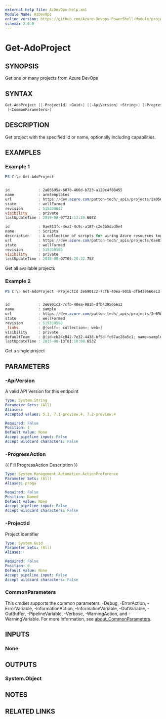 ```yaml
---
external help file: AzDevOps-help.xml
Module Name: AzDevOps
online version: https://github.com/Azure-Devops-PowerShell-Module/projects/blob/master/docs/Get-AdoProject.md#get-adoproject
schema: 2.0.0
---
```


# Get-AdoProject

## SYNOPSIS

Get one or many projects from Azure DevOps

## SYNTAX

```powershell
Get-AdoProject [[-ProjectId] <Guid>] [[-ApiVersion] <String>] [-ProgressAction <ActionPreference>]
 [<CommonParameters>]
```

## DESCRIPTION

Get project with the specified id or name, optionally including capabilities.

## EXAMPLES

### Example 1

```powershell
PS C:\> Get-AdoProject


id             : 2a05695a-6070-466d-b723-a120c4f88455
name           : armtemplates
url            : https://dev.azure.com/patton-tech/_apis/projects/2a05695a-6070-466d-b723-a120c4f88455
state          : wellFormed
revision       : 515330637
visibility     : private
lastUpdateTime : 2019-08-07T21:12:39.607Z

id             : 0ae813fc-4ea2-4c9c-a187-c2e3b5dad5e4
name           : Scripts
description    : A collection of scripts for wiring Azure resources together
url            : https://dev.azure.com/patton-tech/_apis/projects/0ae813fc-4ea2-4c9c-a187-c2e3b5dad5e4
state          : wellFormed
revision       : 515330585
visibility     : private
lastUpdateTime : 2018-08-07T05:20:32.75Z
```

Get all available projects

### Example 2

```powershell
PS C:\> Get-AdoProject -ProjectId 2e6901c2-7cfb-40ea-901b-dfb439566e13


id             : 2e6901c2-7cfb-40ea-901b-dfb439566e13
name           : sample
url            : https://dev.azure.com/patton-tech/_apis/projects/2e6901c2-7cfb-40ea-901b-dfb439566e13
state          : wellFormed
revision       : 515330550
_links         : @{self=; collection=; web=}
visibility     : private
defaultTeam    : @{id=cb24c842-7e32-4438-bf5d-fc67ac28a5c1; name=sample Team; url=https://dev.azure.com/patton-tech/_apis/projects/2e6901c2-7cfb-40ea-901b-dfb439566e13/teams/cb24c842-7e32-4438-bf5d-fc67ac28a5c1}
lastUpdateTime : 2015-08-13T01:10:08.653Z
```

Get a single project

## PARAMETERS

### -ApiVersion

A valid API Version for this endpoint

```yaml
Type: System.String
Parameter Sets: (All)
Aliases:
Accepted values: 5.1, 7.1-preview.4, 7.2-preview.4

Required: False
Position: 1
Default value: None
Accept pipeline input: False
Accept wildcard characters: False
```

### -ProgressAction

{{ Fill ProgressAction Description }}

```yaml
Type: System.Management.Automation.ActionPreference
Parameter Sets: (All)
Aliases: proga

Required: False
Position: Named
Default value: None
Accept pipeline input: False
Accept wildcard characters: False
```

### -ProjectId

Project identifier

```yaml
Type: System.Guid
Parameter Sets: (All)
Aliases:

Required: False
Position: 0
Default value: None
Accept pipeline input: False
Accept wildcard characters: False
```

### CommonParameters

This cmdlet supports the common parameters: -Debug, -ErrorAction, -ErrorVariable, -InformationAction, -InformationVariable, -OutVariable, -OutBuffer, -PipelineVariable, -Verbose, -WarningAction, and -WarningVariable. For more information, see [about_CommonParameters](http://go.microsoft.com/fwlink/?LinkID=113216).

## INPUTS

### None

## OUTPUTS

### System.Object

## NOTES

## RELATED LINKS

